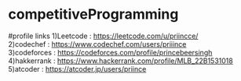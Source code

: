# competitiveProgramming
#profile links
1)Leetcode : https://leetcode.com/u/priincce/
<br />
2)codechef : https://www.codechef.com/users/priiince
<br />
3)codeforces : https://codeforces.com/profile/princebeersingh
<br />
4)hakkerrank : https://www.hackerrank.com/profile/MLB_22B1531018
<br />
5)atcoder : https://atcoder.jp/users/priince
<br />
